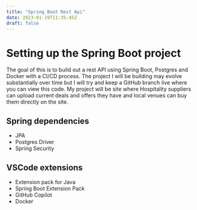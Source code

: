```yaml
---
title: "Spring Boot Rest Api"
date: 2023-01-19T11:35:45Z
draft: false
---
```


# Setting up the Spring Boot project

The goal of this is to build out a rest API using Spring Boot, Postgres and Docker with a CI/CD process.
The project I will be building may evolve substantially over time but I will try and keep a GitHub branch live where you can view this code.
My project will be site where Hospitality suppliers can upload current deals and offers they have and local venues can buy them directly on the site.

## Spring dependencies
- JPA
- Postgres Driver
- Spring Security

## VSCode extensions
- Extension pack for Java
- Spring Boot Extension Pack
- GitHub Copilot
- Docker